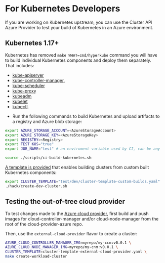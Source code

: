 # For Kubernetes Developers

If you are working on Kubernetes upstream, you can use the Cluster API Azure Provider to test your build of Kubernetes in an Azure environment.

## Kubernetes 1.17+

Kubernetes has removed `make WHAT=cmd/hyperkube` command you will have to build individual Kubernetes components and deploy them separately. That includes:

- [kube-apiserver](https://kubernetes.io/docs/reference/command-line-tools-reference/kube-apiserver/)
- [kube-controller-manager](https://kubernetes.io/docs/reference/command-line-tools-reference/kube-controller-manager/),
- [kube-scheduler](https://kubernetes.io/docs/reference/command-line-tools-reference/kube-scheduler/)
- [kube-proxy](https://kubernetes.io/docs/reference/command-line-tools-reference/kube-proxy/)
- [kubeadm](https://kubernetes.io/docs/reference/setup-tools/kubeadm/)
- [kubelet](https://kubernetes.io/docs/reference/command-line-tools-reference/kubelet/)
- [kubectl](https://kubernetes.io/docs/reference/kubectl/overview/).

* Run the following commands to build Kubernetes and upload artifacts to a registry and Azure blob storage:

```bash
export AZURE_STORAGE_ACCOUNT=<AzureStorageAccount>
export AZURE_STORAGE_KEY=<AzureStorageKey>
export REGISTRY=<Registry>
export TEST_K8S="true"
export JOB_NAME="test" # an enviroment variable used by CI, can be any non-empty string

source ./scripts/ci-build-kubernetes.sh
```

[A template is provided](../../../../templates/test/dev/cluster-template-custom-builds.yaml) that enables building clusters from custom built Kubernetes components:

```bash
export CLUSTER_TEMPLATE="test/dev/cluster-template-custom-builds.yaml"
./hack/create-dev-cluster.sh
```

## Testing the out-of-tree cloud provider

To test changes made to the [Azure cloud provider](https://github.com/kubernetes-sigs/cloud-provider-azure), first build and push images for cloud-controller-manager and/or cloud-node-manager from the root of the cloud-provider-azure repo.

Then, use the `external-cloud-provider` flavor to create a cluster:

```bash
AZURE_CLOUD_CONTROLLER_MANAGER_IMG=myrepo/my-ccm:v0.0.1 \
AZURE_CLOUD_NODE_MANAGER_IMG=myrepo/my-cnm:v0.0.1 \
CLUSTER_TEMPLATE=cluster-template-external-cloud-provider.yaml \
make create-workload-cluster
```
